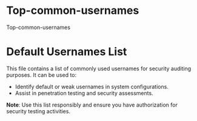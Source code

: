 # Top-common-usernames
Top-common-usernames

# Default Usernames List

This file contains a list of commonly used usernames for security auditing purposes. It can be used to:
- Identify default or weak usernames in system configurations.
- Assist in penetration testing and security assessments.

**Note**: Use this list responsibly and ensure you have authorization for security testing activities.
